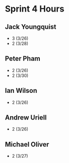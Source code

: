 # Sprint 4 Hours

## Jack Youngquist

- 3 (3/26)
- 2 (3/28)

## Peter Pham

- 2 (3/26)
- 2 (3/30)

## Ian Wilson

- 2 (3/26)

## Andrew Uriell

- 2 (3/26)

## Michael Oliver

- 2 (3/27)
